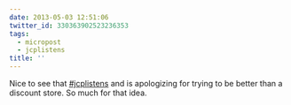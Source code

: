 ```yaml
---
date: 2013-05-03 12:51:06
twitter_id: 330363902523236353
tags:
  - micropost
  - jcplistens
title: ''
---
```


Nice to see that [#jcplistens](https://twitter.com/hashtag/jcplistens) and is apologizing for trying to be better than a discount store. So much for that idea.
